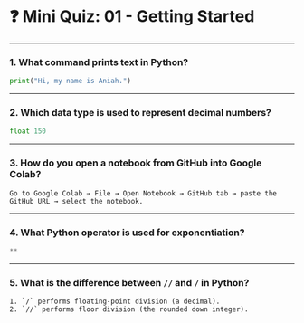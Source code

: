 # ❓ Mini Quiz: 01 - Getting Started

---

### 1. What command prints text in Python?
```python
print("Hi, my name is Aniah.")
```

---

### 2. Which data type is used to represent decimal numbers?
```python
float 150
```

---

### 3. How do you open a notebook from GitHub into Google Colab?
```text
Go to Google Colab → File → Open Notebook → GitHub tab → paste the GitHub URL → select the notebook.

```

---

### 4. What Python operator is used for exponentiation?
```python
**
```

---

### 5. What is the difference between `//` and `/` in Python?
```text
1. `/` performs floating-point division (a decimal).
2. `//` performs floor division (the rounded down integer).

```